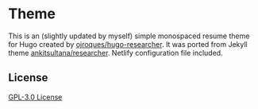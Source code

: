 # Theme

This is an (slightly updated by myself) simple monospaced resume theme for Hugo created by [ojroques/hugo-researcher](https://github.com/ojroques/hugo-researcher). It was ported from Jekyll theme [ankitsultana/researcher](https://github.com/ankitsultana/researcher). Netlify configuration file included.

## License
[GPL-3.0 License](https://github.com/ojroques/hugo-researcher/blob/master/LICENSE)
